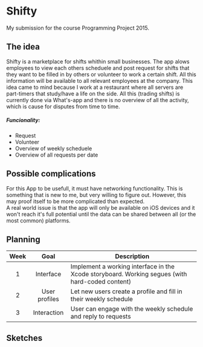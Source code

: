 # Shifty
My submission for the course Programming Project 2015.

## The idea ##
Shifty is a marketplace for shifts whithin small businesses. The app alows employees to view each others scheduele and post request for shifts that they want to be filled in by others or volunteer to work a certain shift. All this information will be available to all relevant employees at the company. This idea came to mind because I work at a restaurant where all servers are part-timers that study/have a life on the side. All this (trading shifts) is currently done via What's-app and there is no overview of all the activity, which is cause for disputes from time to time.

##### Funcionality:
- Request
- Volunteer
- Overview of weekly scheduele
- Overview of all requests per date

## Possible complications ##
For this App to be usefull, it must have networking functionality. This is something that is new to me, but very willing to figure out. However, this may proof itself to be more complicated than expected.  
A real world issue is that the app will only be available on iOS devices and it won't reach it's full potential until the data can be shared between all (or the most common) platforms.

## Planning ##

| Week | Goal | Description |
|:------:|:------:|---------|
|1     | Interface | Implement a working interface in the Xcode storyboard. Working segues (with hard-coded content) |
|2     | User profiles | Let new users create a profile and fill in their weekly schedule |
|3     | Interaction | User can engage with the weekly schedule and reply to requests |

## Sketches ##

